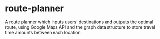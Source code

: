 # route-planner
A route planner which inputs users’ destinations and outputs the optimal route, using Google Maps API and the graph data structure to store travel time amounts between each location
